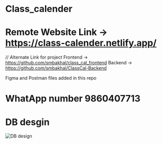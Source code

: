 # Class_calender

# Remote Website Link -> https://class-calender.netlify.app/ 

// Alternate Link for project 
Frontend -> https://github.com/smbakhal/class_cal_frontend
Backend ->  https://github.com/smbakhal/ClassCal-Backend

Figma and Postman files added in this repo


# WhatApp number 9860407713



# DB desgin

![DB design]()

